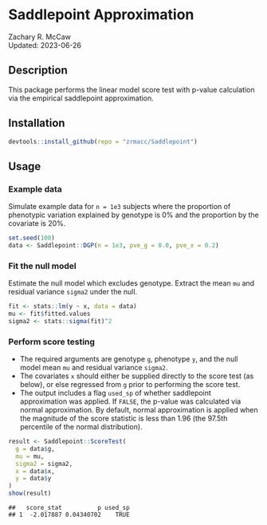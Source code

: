 
# Saddlepoint Approximation

Zachary R. McCaw <br> Updated: 2023-06-26

## Description

This package performs the linear model score test with p-value
calculation via the empirical saddlepoint approximation.

## Installation

``` r
devtools::install_github(repo = "zrmacc/Saddlepoint")
```

## Usage

### Example data

Simulate example data for `n = 1e3` subjects where the proportion of
phenotypic variation explained by genotype is 0% and the proportion by
the covariate is 20%.

``` r
set.seed(100)
data <- Saddlepoint::DGP(n = 1e3, pve_g = 0.0, pve_x = 0.2)
```

### Fit the null model

Estimate the null model which excludes genotype. Extract the mean `mu`
and residual variance `sigma2` under the null.

``` r
fit <- stats::lm(y ~ x, data = data)
mu <- fit$fitted.values
sigma2 <- stats::sigma(fit)^2
```

### Perform score testing

- The required arguments are genotype `g`, phenotype `y`, and the null
  model mean `mu` and residual variance `sigma2`.
- The covariates `x` should either be supplied directly to the score
  test (as below), or else regressed from `g` prior to performing the
  score test.
- The output includes a flag `used_sp` of whether saddlepoint
  approximation was applied. If `FALSE`, the p-value was calculated via
  normal approximation. By default, normal approximation is applied when
  the magnitude of the score statistic is less than 1.96 (the 97.5th
  percentile of the normal distribution).

``` r
result <- Saddlepoint::ScoreTest(
  g = data$g,
  mu = mu,
  sigma2 = sigma2,
  x = data$x,
  y = data$y
)
show(result)
```

    ##   score_stat          p used_sp
    ## 1  -2.017887 0.04340702    TRUE
